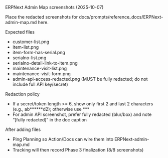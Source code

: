 ERPNext Admin Map screenshots (2025-10-07)

Place the redacted screenshots for
docs/prompts/reference_docs/ERPNext-admin-map.md here.

Expected files

- customer-list.png
- item-list.png
- item-form-has-serial.png
- serialno-list.png
- serialno-detail-link-to-item.png
- maintenance-visit-list.png
- maintenance-visit-form.png
- admin-api-access-redacted.png (MUST be fully redacted; do not include full API
  key/secret)

Redaction policy

- If a secret/token length >= 6, show only first 2 and last 2 characters (e.g.,
  ab**\*\***d2); otherwise use \*\*\*
- For admin API screenshot, prefer fully redacted (blur/box) and note “[fully
  redacted]” in the doc caption

After adding files

- Ping Planning so Action/Docs can wire them into ERPNext-admin-map.md
- Tracking will then record Phase 3 finalization (8/8 screenshots)
